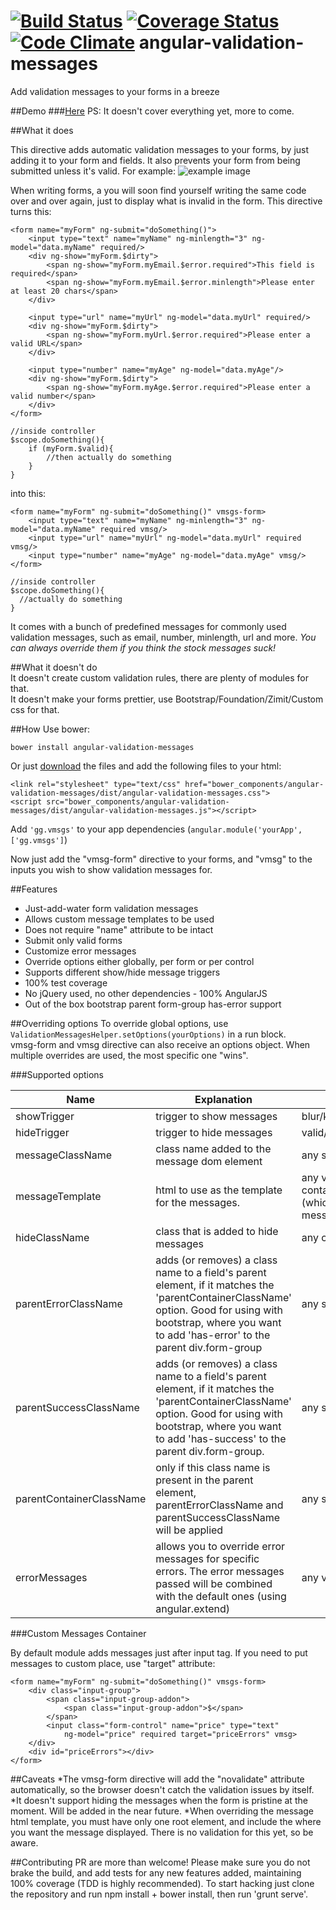 [![Build Status](https://travis-ci.org/GabiGrin/angular-validation-messages.svg?branch=master)](https://travis-ci.org/GabiGrin/angular-validation-messages)
[![Coverage Status](https://coveralls.io/repos/GabiGrin/angular-validation-messages/badge.png?branch=master)](https://coveralls.io/r/GabiGrin/angular-validation-messages?branch=master)
[![Code Climate](https://codeclimate.com/github/GabiGrin/angular-validation-messages/badges/gpa.svg)](https://codeclimate.com/github/GabiGrin/angular-validation-messages)
angular-validation-messages
===========================

Add validation messages to your forms in a breeze

##Demo
###[Here](http://gabigrin.github.io/angular-validation-messages/)
PS: It doesn't cover everything yet, more to come.

##What it does

This directive adds automatic validation messages to your forms, by just adding it to your form and fields.
It also prevents your form from being submitted unless it's valid.
For example: 
![example image](http://s27.postimg.org/amxtpgwsz/Screen_Shot_2014_11_25_at_10_56_40_PM.png)

When writing forms, a you will soon find yourself writing the same code over and over again, just to display what is invalid in the form.
This directive turns this:
```
<form name="myForm" ng-submit="doSomething()">
    <input type="text" name="myName" ng-minlength="3" ng-model="data.myName" required/>
    <div ng-show="myForm.$dirty">
        <span ng-show="myForm.myEmail.$error.required">This field is required</span>
        <span ng-show="myForm.myEmail.$error.minlength">Please enter at least 20 chars</span>
    </div>
    
    <input type="url" name="myUrl" ng-model="data.myUrl" required/>
    <div ng-show="myForm.$dirty">
        <span ng-show="myForm.myUrl.$error.required">Please enter a valid URL</span>
    </div>
    
    <input type="number" name="myAge" ng-model="data.myAge"/>
    <div ng-show="myForm.$dirty">
        <span ng-show="myForm.myAge.$error.required">Please enter a valid number</span>
    </div>
</form>

//inside controller
$scope.doSomething(){
    if (myForm.$valid){
        //then actually do something
    }
}
```

into this:
```
<form name="myForm" ng-submit="doSomething()" vmsgs-form>
    <input type="text" name="myName" ng-minlength="3" ng-model="data.myName" required vmsg/>
    <input type="url" name="myUrl" ng-model="data.myUrl" required vmsg/>
    <input type="number" name="myAge" ng-model="data.myAge" vmsg/>
</form>

//inside controller
$scope.doSomething(){
  //actually do something
}
```

It comes with a bunch of predefined messages for commonly used validation messages, such as email, number, minlength, url and more. _You can always override them if you think the stock messages suck!_

##What it doesn't do  
It doesn't create custom validation rules, there are plenty of modules for that.  
It doesn't make your forms prettier, use Bootstrap/Foundation/Zimit/Custom css for that.  

##How
Use bower:
```
bower install angular-validation-messages
```
Or just [download](https://github.com/GabiGrin/angular-validation-messages/archive/master.zip) the files and add the following files to your html:
```
<link rel="stylesheet" type="text/css" href="bower_components/angular-validation-messages/dist/angular-validation-messages.css">
<script src="bower_components/angular-validation-messages/dist/angular-validation-messages.js"></script>
```
Add `'gg.vmsgs'` to your app dependencies (`angular.module('yourApp', ['gg.vmsgs']`)

Now just add the "vmsg-form" directive to your forms, and "vmsg" to the inputs you wish to show validation messages for.

##Features
* Just-add-water form validation messages
* Allows custom message templates to be used
* Does not require "name" attribute to be intact
* Submit only valid forms
* Customize error messages 
* Override options either globally, per form or per control
* Supports different show/hide message triggers
* 100% test coverage
* No jQuery used, no other dependencies - 100% AngularJS
* Out of the box bootstrap parent form-group has-error support

##Overriding options
To override global options, use `ValidationMessagesHelper.setOptions(yourOptions)` in a run block.  
vmsg-form and vmsg directive can also receive an options object. When multiple overrides are used, the most specific one "wins".  

###Supported options

Name | Explanation | Accepts | Default  
--- | --- | --- | ---
showTrigger | trigger to show messages | blur/keydown/keyup/submit | blur  
hideTrigger | trigger to hide messages | valid/keydown/keyup | valid  
messageClassName | class name added to the message dom element | any string | 'validation-message'  
messageTemplate | html to use as the template for the messages. | any valid html, with 1 root, containing a <msg></msg> element (which will receive the message | <span><msg></msg></span>  
hideClassName | class that is added to hide messages | any classname | ng-hide  
parentErrorClassName | adds (or removes) a class name to a field's parent element, if it matches the 'parentContainerClassName' option. Good for using with bootstrap, where you want to add 'has-error' to the parent div.form-group | any string | 'has-error'    
parentSuccessClassName | adds (or removes) a class name to a field's parent element, if it matches the 'parentContainerClassName' option. Good for using with bootstrap, where you want to add 'has-success' to the parent div.form-group.| any string | ''    
parentContainerClassName | only if this class name is present in the parent element, parentErrorClassName and parentSuccessClassName will be applied | any string | 'form-group'  
errorMessages | allows you to override error messages for specific errors. The error messages passed will be combined with the default ones (using angular.extend) | any valid object | please check src/helper.js:36  

###Custom Messages Container

By default module adds messages just after input tag.
If you need to put messages to custom place, use "target" attribute:
```
<form name="myForm" ng-submit="doSomething()" vmsgs-form>
    <div class="input-group">
        <span class="input-group-addon">
            <span class="input-group-addon">$</span>
        </span>
        <input class="form-control" name="price" type="text"
            ng-model="price" required target="priceErrors" vmsg>
    </div>
    <div id="priceErrors"></div>
</form>
```

##Caveats
*The vmsg-form directive will add the "novalidate" attribute automatically, so the browser doesn't catch the validation issues by itself.
*It doesn't support hiding the messages when the form is pristine at the moment. Will be added in the near future.
*When overriding the message html template, you must have only one root element, and include the <msg></msg> where you want the message displayed. There is no validation for this yet, so be aware.

##Contributing
PR are more than welcome!
Please make sure you do not brake the build, and add tests for any new features added, maintaining 100% coverage (TDD is highly recommended).
To start hacking just clone the repository and run npm install + bower install, then run 'grunt serve'.

